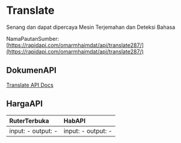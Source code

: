 # Translate

Senang dan dapat dipercaya Mesin Terjemahan dan Deteksi Bahasa

NamaPautanSumber: [https://rapidapi.com/omarmhaimdat/api/translate287/](https://rapidapi.com/omarmhaimdat/api/translate287/)

## DokumenAPI

[Translate API Docs](../apis/kl/Translate.md)

## HargaAPI

| RuterTerbuka | HabAPI |
|:---|:---|
| input: - output: - | input: - output: - |
